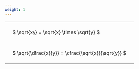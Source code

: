 ```yaml
---
weight: 1
---
```


<style type="text/css">
#T_004ab th.col_heading {
  text-align: left;
  font-size: 1em;
}
#T_004ab td {
  text-align: left;
  font-size: 1em;
  padding: 1.5em;
}
</style>
<table id="T_004ab">
  <thead>
  </thead>
  <tbody>
    <tr>
      <td id="T_004ab_row0_col0" class="data row0 col0" >$ \sqrt{xy} = \sqrt{x} \times \sqrt{y} $</td>
    </tr>
    <tr>
      <td id="T_004ab_row1_col0" class="data row1 col0" >$ \sqrt{\dfrac{x}{y}} = \dfrac{\sqrt{x}}{\sqrt{y}} $</td>
    </tr>
  </tbody>
</table>
